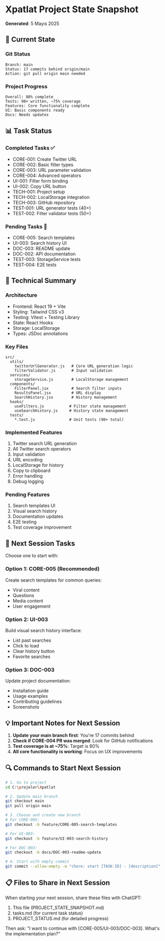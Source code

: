 # Xpatlat Project State Snapshot
**Generated**: 5 Mayıs 2025

## 📸 Current State

### Git Status
```
Branch: main
Status: 17 commits behind origin/main
Action: git pull origin main needed
```

### Project Progress
```
Overall: 80% complete
Tests: 90+ written, ~75% coverage
Features: Core functionality complete
UI: Basic components ready
Docs: Needs updates
```

## 📊 Task Status

### Completed Tasks ✅
- CORE-001: Create Twitter URL
- CORE-002: Basic filter types
- CORE-003: URL parameter validation
- CORE-004: Advanced operators
- UI-001: Filter form binding
- UI-002: Copy URL button
- TECH-001: Project setup
- TECH-002: LocalStorage integration  
- TECH-003: GitHub repository
- TEST-001: URL generator tests (40+)
- TEST-002: Filter validator tests (50+)

### Pending Tasks 🔄
- CORE-005: Search templates
- UI-003: Search history UI
- DOC-003: README update
- DOC-002: API documentation
- TEST-003: StorageService tests
- TEST-004: E2E tests

## 🔧 Technical Summary

### Architecture
- Frontend: React 19 + Vite
- Styling: Tailwind CSS v3
- Testing: Vitest + Testing Library
- State: React Hooks
- Storage: LocalStorage
- Types: JSDoc annotations

### Key Files
```
src/
  utils/
    twitterUrlGenerator.js   # Core URL generation logic
    filterValidator.js       # Input validation
  services/
    storageService.js        # LocalStorage management
  components/
    FilterPanel.jsx          # Search filter inputs
    ResultsPanel.jsx         # URL display
    SearchHistory.jsx        # History management
  hooks/
    useFilters.js           # Filter state management
    useSearchHistory.js     # History state management
  tests/
    *.test.js               # Unit tests (90+ total)
```

### Implemented Features
1. Twitter search URL generation
2. All Twitter search operators
3. Input validation
4. URL encoding
5. LocalStorage for history
6. Copy to clipboard
7. Error handling
8. Debug logging

### Pending Features
1. Search templates UI
2. Visual search history
3. Documentation updates
4. E2E testing
5. Test coverage improvement

## 🎯 Next Session Tasks

Choose one to start with:

### Option 1: CORE-005 (Recommended)
Create search templates for common queries:
- Viral content
- Questions
- Media content
- User engagement

### Option 2: UI-003
Build visual search history interface:
- List past searches
- Click to load
- Clear history button
- Favorite searches

### Option 3: DOC-003
Update project documentation:
- Installation guide
- Usage examples
- Contributing guidelines
- Screenshots

## 💡 Important Notes for Next Session

1. **Update your main branch first**: You're 17 commits behind
2. **Check if CORE-004 PR was merged**: Look for GitHub notifications
3. **Test coverage is at ~75%**: Target is 80%
4. **All core functionality is working**: Focus on UX improvements

## 🔍 Commands to Start Next Session

```bash
# 1. Go to project
cd C:\projeler\Xpatlat

# 2. Update main branch
git checkout main
git pull origin main

# 3. Choose and create new branch
# For CORE-005:
git checkout -b feature/CORE-005-search-templates

# For UI-003:
git checkout -b feature/UI-003-search-history

# For DOC-003:
git checkout -b docs/DOC-003-readme-update

# 4. Start with empty commit
git commit --allow-empty -m "chore: start [TASK-ID] - [description]"
```

## 📋 Files to Share in Next Session

When starting your next session, share these files with ChatGPT:
1. This file (PROJECT_STATE_SNAPSHOT.md)
2. tasks.md (for current task status)
3. PROJECT_STATUS.md (for detailed progress)

Then ask: "I want to continue with [CORE-005/UI-003/DOC-003]. What's the implementation plan?"
